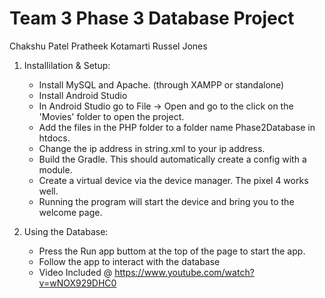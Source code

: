 # Team 3 Phase 3 Database Project
Chakshu Patel
Pratheek Kotamarti
Russel Jones

1. Installilation & Setup:
   - Install MySQL and Apache. (through XAMPP or standalone)
   - Install Android Studio
   - In Android Studio go to File -> Open and go to the click on the 'Movies' folder to open the project. 
   - Add the files in the PHP folder to a folder name Phase2Database in htdocs.
   - Change the ip address in string.xml to your ip address.
   - Build the Gradle. This should automatically create a config with a module.
   - Create a virtual device via the device manager. The pixel 4 works well.
   - Running the program will start the device and bring you to the welcome page.
  
2. Using the Database:
   - Press the Run app buttom at the top of the page to start the app.
   - Follow the app to interact with the database
   - Video Included @ https://www.youtube.com/watch?v=wNOX929DHC0





